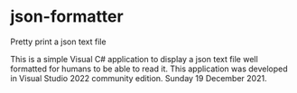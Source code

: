 # json-formatter
Pretty print a json text file

This is a simple Visual C# application to display a json text file well formatted for humans to be able to read it.
This application was developed in Visual Studio 2022 community edition.
Sunday 19 December 2021.
